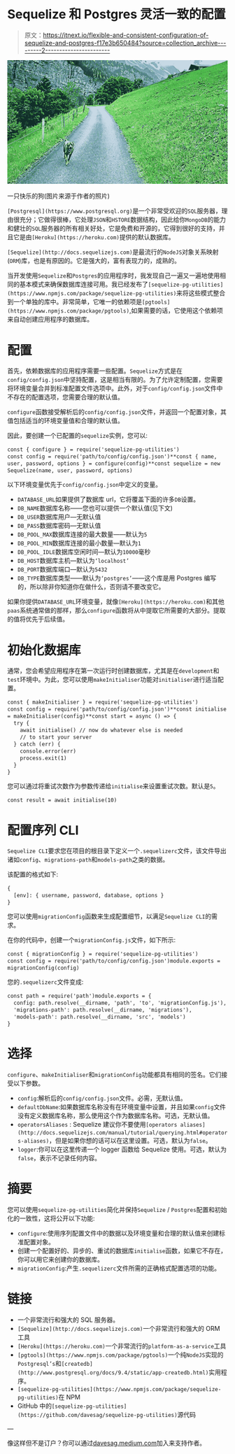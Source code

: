 # Sequelize 和 Postgres 灵活一致的配置

> 原文：<https://itnext.io/flexible-and-consistent-configuration-of-sequelize-and-postgres-f17e3b650484?source=collection_archive---------2----------------------->

![](img/26d9ddd518cb3771a3fb2d2537e7d42a.png)

一只快乐的狗(图片来源于作者的照片)

`[Postgresql](https://www.postgresql.org)`是一个非常受欢迎的`SQL`服务器，理由很充分；它做得很棒，它处理`JSON`和`HSTORE`数据结构，因此给你`MongoDB`的能力和健壮的`SQL`服务器的所有相关好处，它是免费和开源的，它得到很好的支持，并且它是由`[Heroku](https://heroku.com)`提供的默认数据库。

`[Sequelize](http://docs.sequelizejs.com)`是最流行的`NodeJS`对象关系映射(`ORM`)库，也是有原因的。它是强大的，富有表现力的，成熟的。

当开发使用`Sequelize`和`Postgres`的应用程序时，我发现自己一遍又一遍地使用相同的基本模式来确保数据库连接可用。我已经发布了`[sequelize-pg-utilities](https://www.npmjs.com/package/sequelize-pg-utilities)`来将这些模式整合到一个单独的库中。非常简单，它唯一的依赖项是`[pgtools](https://www.npmjs.com/package/pgtools)`,如果需要的话，它使用这个依赖项来自动创建应用程序的数据库。

# 配置

首先，依赖数据库的应用程序需要一些配置。`Sequelize`方式是在`config/config.json`中坚持配置，这是相当有限的。为了允许定制配置，您需要将环境变量合并到标准配置文件选项中。此外，对于`config/config.json`文件中不存在的配置选项，您需要合理的默认值。

`configure`函数接受解析后的`config/config.json`文件，并返回一个配置对象，其值包括适当的环境变量值和合理的默认值。

因此，要创建一个已配置的`sequelize`实例，您可以:

```
const { configure } = require('sequelize-pg-utilities')
const config = require('path/to/config/config.json')**const { name, user, password, options } = configure(config)**const sequelize = new Sequelize(name, user, password, options)
```

以下环境变量优先于`config/config.json`中定义的变量。

*   `DATABASE_URL`如果提供了数据库 url，它将覆盖下面的许多`DB`设置。
*   `DB_NAME`数据库名称——您也可以提供一个默认值(见下文)
*   `DB_USER`数据库用户—无默认值
*   `DB_PASS`数据库密码—无默认值
*   `DB_POOL_MAX`数据库连接的最大数量——默认为`5`
*   `DB_POOL_MIN`数据库连接的最小数量—默认为`1`
*   `DB_POOL_IDLE`数据库空闲时间—默认为`10000`毫秒
*   `DB_HOST`数据库主机—默认为`‘localhost’`
*   `DB_PORT`数据库端口—默认为`5432`
*   `DB_TYPE`数据库类型——默认为`‘postgres’`——这个库是用 Postgres 编写的，所以除非你知道你在做什么，否则请不要改变它。

如果你提供`DATABASE_URL`环境变量，就像`[Heroku](https://heroku.com)`和其他`paas`系统通常做的那样，那么`configure`函数将从中提取它所需要的大部分。提取的值将优先于后续值。

# 初始化数据库

通常，您会希望应用程序在第一次运行时创建数据库，尤其是在`development`和`test`环境中。为此，您可以使用`makeInitialiser`功能对`initialiser`进行适当配置。

```
const { makeInitialiser } = require('sequelize-pg-utilities')
const config = require('path/to/config/config.json')**const initialise = makeInitialiser(config)**const start = async () => {
  try {
    await initialise() // now do whatever else is needed
    // to start your server
  } catch (err) {
    console.error(err)
    process.exit(1)
  }
}
```

您可以通过将重试次数作为参数传递给`initialise`来设置重试次数。默认是`5`。

```
const result = await initialise(10)
```

# 配置序列 CLI

`Sequelize CLI`要求您在项目的根目录下定义一个`.sequelizerc`文件，该文件导出诸如`config`、`migrations-path`和`models-path`之类的数据。

该配置的格式如下:

```
{
  [env]: { username, password, database, options }
}
```

您可以使用`migrationConfig`函数来生成配置细节，以满足`Sequelize CLI`的需求。

在你的代码中，创建一个`migrationConfig.js`文件，如下所示:

```
const { migrationConfig } = require('sequelize-pg-utilities')
const config = require('path/to/config/config.json')module.exports = migrationConfig(config)
```

您的`.sequelizerc`文件变成:

```
const path = require('path')module.exports = {
  config: path.resolve(__dirname, 'path', 'to', 'migrationConfig.js'),
  'migrations-path': path.resolve(__dirname, 'migrations'),
  'models-path': path.resolve(__dirname, 'src', 'models')
}
```

# 选择

`configure`、`makeInitialiser`和`migrationConfig`功能都具有相同的签名。它们接受以下参数。

*   `config`:解析后的`config/config.json`文件。必需，无默认值。
*   `defaultDbName`:如果数据库名称没有在环境变量中设置，并且如果`config`文件没有定义数据库名称，那么使用这个作为数据库名称。可选，无默认值。
*   `operatorsAliases` : Sequelize 建议你不要使用`[operators aliases](http://docs.sequelizejs.com/manual/tutorial/querying.html#operators-aliases)`，但是如果你想的话可以在这里设置。可选，默认为`false`。
*   `logger`:你可以在这里传递一个 logger 函数给 Sequelize 使用。可选，默认为`false`，表示不记录任何内容。

# 摘要

您可以使用`sequelize-pg-utilities`简化并保持`Sequelize` / `Postgres`配置和初始化的一致性，这将公开以下功能:

*   `configure`:使用序列配置文件中的数据以及环境变量和合理的默认值来创建标准配置对象。
*   创建一个配置好的、异步的、重试的数据库`initialise`函数，如果它不存在，你可以用它来创建你的数据库。
*   `migrationConfig`:产生`.sequelizerc`文件所需的正确格式配置选项的功能。

# 链接

*   一个非常流行和强大的 SQL 服务器。
*   `[Sequelize](http://docs.sequelizejs.com)`一个非常流行和强大的 ORM 工具
*   `[Heroku](https://heroku.com)`一个非常流行的`platform-as-a-service`工具
*   `[pgtools](https://www.npmjs.com/package/pgtools)`一个纯`NodeJS`实现的`Postgresql’s`和`[createdb](http://www.postgresql.org/docs/9.4/static/app-createdb.html)`实用程序。
*   `[sequelize-pg-utilities](https://www.npmjs.com/package/sequelize-pg-utilities)`在 NPM
*   GitHub 中的`[sequelize-pg-utilities](https://github.com/davesag/sequelize-pg-utilities)`源代码

—

像这样但不是订户？你可以通过[davesag.medium.com](https://davesag.medium.com/membership)加入来支持作者。